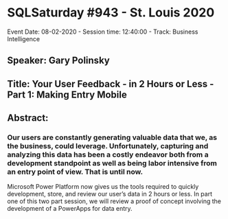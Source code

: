 # SQLSaturday #943 - St. Louis 2020
Event Date: 08-02-2020 - Session time: 12:40:00 - Track: Business Intelligence
## Speaker: Gary Polinsky
## Title: Your User Feedback - in 2 Hours or Less - Part 1: Making Entry Mobile
## Abstract:
### Our users are constantly generating valuable data that we, as the business, could leverage.  Unfortunately, capturing and analyzing this data has been a costly endeavor both from a development standpoint as well as being labor intensive from an entry point of view.  That is until now.
Microsoft Power Platform now gives us the tools required to quickly development, store, and review our user’s data in 2 hours or less.
In part one of this two part session,  we will review a proof of concept involving the development of a PowerApps for data entry.
